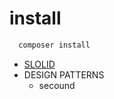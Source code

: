 # install 
```bash  
  composer install
```

- [SLOLID](src/SolidPrinciples/solid.html)
- DESIGN PATTERNS
  - secound
